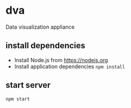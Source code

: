 # dva

Data visualization appliance

## install dependencies

* Install Node.js from https://nodejs.org
* Install application dependencies `npm install`

## start server

`npm start`
